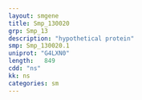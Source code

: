 ```yaml
---
layout: smgene
title: Smp_130020
grp: Smp_13
description: "hypothetical protein"
smp: Smp_130020.1
uniprot: "G4LXN0"
length:   849
cdd: "ns"
kk: ns
categories: sm
---
```

